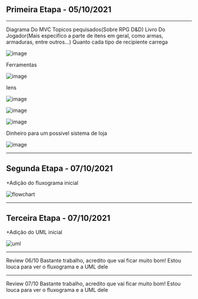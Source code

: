 
## Primeira Etapa - 05/10/2021
_______________________________________________________________________________
Diagrama Do MVC
Topicos pequisados(Sobre RPG D&D)
Livro Do Jogador(Mais especifico a parte de itens em geral, como armas, armaduras, entre outros...)
Quanto cada tipo de recipiente carrega 

![image](https://user-images.githubusercontent.com/74030829/136121742-9fcf5e6f-aca9-4f2a-a214-bac810e5123c.png)

Ferramentas

![image](https://user-images.githubusercontent.com/74030829/136121860-5f04fa9d-48e3-448f-985f-903589b98830.png)

Iens

![image](https://user-images.githubusercontent.com/74030829/136121290-76529ef0-591e-46b0-be9c-863799ec9077.png)

![image](https://user-images.githubusercontent.com/74030829/136121356-89b66f52-0507-48f7-aff8-da7e9b2ff696.png)

![image](https://user-images.githubusercontent.com/74030829/136121576-7601203c-ce00-4f8c-8fe8-7f0c0152c376.png)

Dinheiro para um possivel sistema de loja

![image](https://user-images.githubusercontent.com/74030829/136121605-7b22f234-34cf-4c3e-96c6-d9e0e495e7b6.png)

_________________________________________________________________________________________________

## Segunda Etapa - 07/10/2021

+Adição do fluxograma inicial

![flowchart](https://user-images.githubusercontent.com/74030829/136476074-29552340-a5b1-4a8d-86d6-2d62ee593b38.jpeg)


_________________________________________________________________________________________________

## Terceira Etapa - 07/10/2021

+Adição do UML inicial

![uml](https://user-images.githubusercontent.com/74030829/136476752-688c2421-491b-45bb-8d9d-9ba9a78503a5.png)

_________________________________________________________________________________________________

Review 06/10
Bastante trabalho, acredito que vai ficar muito bom! Estou louca para ver o fluxograma e a UML dele
_________________________________________________________________________________________________
Review 07/10
Bastante trabalho, acredito que vai ficar muito bom! Estou louca para ver o fluxograma e a UML dele
